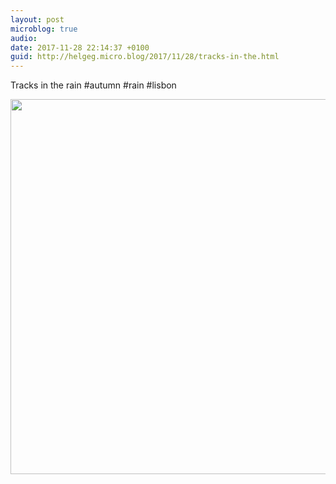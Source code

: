 ```yaml
---
layout: post
microblog: true
audio: 
date: 2017-11-28 22:14:37 +0100
guid: http://helgeg.micro.blog/2017/11/28/tracks-in-the.html
---
```

Tracks in the rain #autumn #rain #lisbon

<img src="http://helgeg.micro.blog/uploads/2018/ba3d34243b.jpg" width="600" height="600" />
